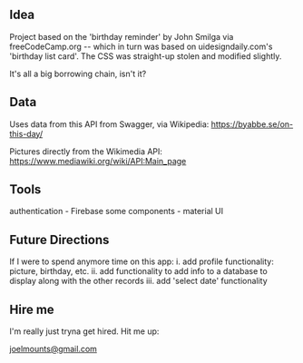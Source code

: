 ## Idea

Project based on the 'birthday reminder' by John Smilga via freeCodeCamp.org -- which in turn was based on uidesigndaily.com's 'birthday list card'. The CSS was straight-up stolen and modified slightly. 

It's all a big borrowing chain, isn't it?

## Data

Uses data from this API from Swagger, via Wikipedia:
https://byabbe.se/on-this-day/ 

Pictures directly from the Wikimedia API:
https://www.mediawiki.org/wiki/API:Main_page

## Tools
authentication - Firebase
some components - material UI

## Future Directions
If I were to spend anymore time on this app:
i. add profile functionality: picture, birthday, etc.
ii. add functionality to add info to a database to display along with the other records
iii. add 'select date' functionality 

## Hire me
I'm really just tryna get hired. Hit me up:

joelmounts@gmail.com